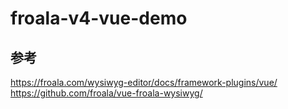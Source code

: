 # froala-v4-vue-demo

## 参考
https://froala.com/wysiwyg-editor/docs/framework-plugins/vue/  
https://github.com/froala/vue-froala-wysiwyg/
